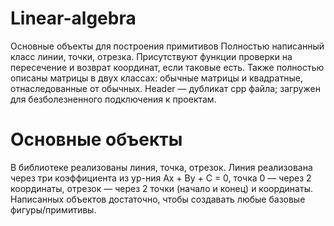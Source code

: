 # Linear-algebra
Основные объекты для построения примитивов
Полностью написанный класс линии, точки, отрезка. Присутствуют функции проверки на пересечение и возврат координат, если таковые есть. Также полностью описаны матрицы в двух классах: обычные матрицы и квадратные, отнаследованные от обычных.
Header — дубликат cpp файла; загружен для безболезненного подключения к проектам.
# Основные объекты
В библиотеке реализованы линия, точка, отрезок. Линия реализована через три коэффициента из ур-ния Ax + By + C = 0, точка  0 — через 2 координаты, отрезок — через 2 точки (начало и конец) и координаты. Написанных объектов достаточно, чтобы создавать любые базовые фигуры/примитивы.
